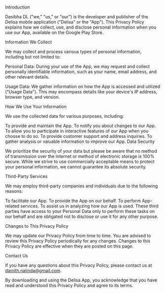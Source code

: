 Introduction

Dasibha DL ("we," "us," or "our") is the developer and publisher of the Delisa mobile application ("Delisa" or the "App"). This Privacy Policy explains how we collect, use, and disclose personal information when you use our App, available on the Google Play Store.

Information We Collect

We may collect and process various types of personal information, including but not limited to:

Personal Data: During your use of the App, we may request and collect personally identifiable information, such as your name, email address, and other relevant details.

Usage Data: We gather information on how the App is accessed and utilized ("Usage Data"). This may encompass details like your device's IP address, browser type, and version.

How We Use Your Information

We use the collected data for various purposes, including:

To provide and maintain the App.
To notify you about changes to our App.
To allow you to participate in interactive features of our App when you choose to do so.
To provide customer support and address inquiries.
To gather analysis or valuable information to improve our App.
Data Security

We prioritize the security of your data but please be aware that no method of transmission over the Internet or method of electronic storage is 100% secure. While we strive to use commercially acceptable means to protect your personal information, we cannot guarantee its absolute security.

Third-Party Services

We may employ third-party companies and individuals due to the following reasons:

To facilitate our App.
To provide the App on our behalf.
To perform App-related services.
To assist us in analyzing how our App is used.
These third parties have access to your Personal Data only to perform these tasks on our behalf and are obligated not to disclose or use it for any other purpose.

Changes to This Privacy Policy

We may update our Privacy Policy from time to time. You are advised to review this Privacy Policy periodically for any changes. Changes to this Privacy Policy are effective when they are posted on this page.

Contact Us

If you have any questions about this Privacy Policy, please contact us at damith.nalinda@gmail.com.

By downloading and using the Delisa App, you acknowledge that you have read and understood this Privacy Policy and agree to its terms.
